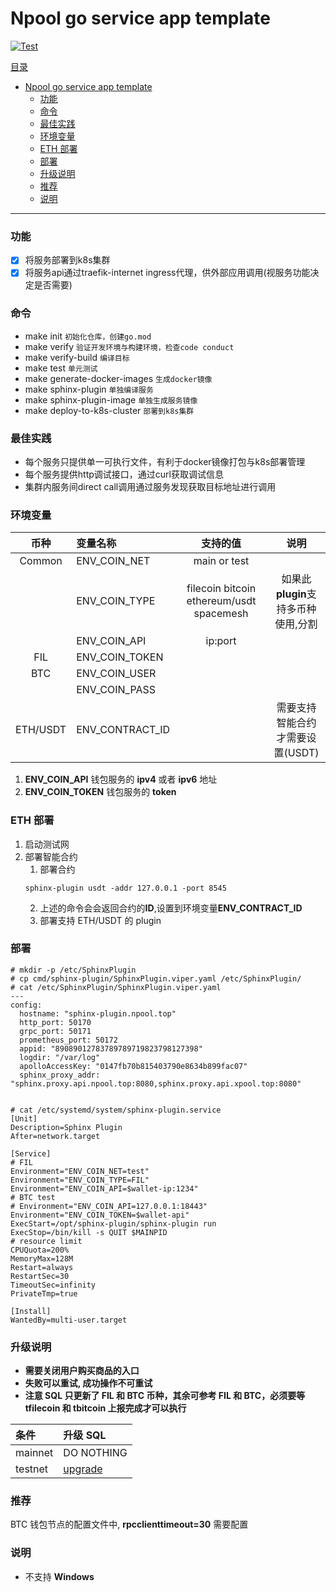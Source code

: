 # Npool go service app template

[![Test](https://github.com/NpoolPlatform/sphinx-plugin/actions/workflows/main.yml/badge.svg?branch=master)](https://github.com/NpoolPlatform/sphinx-plugin/actions/workflows/main.yml)

[目录](#目录)
- [Npool go service app template](#npool-go-service-app-template)
    - [功能](#功能)
    - [命令](#命令)
    - [最佳实践](#最佳实践)
    - [环境变量](#环境变量)
    - [ETH 部署](#eth-部署)
    - [部署](#部署)
    - [升级说明](#升级说明)
    - [推荐](#推荐)
    - [说明](#说明)

-----------
### 功能
* [x] 将服务部署到k8s集群
* [x] 将服务api通过traefik-internet ingress代理，供外部应用调用(视服务功能决定是否需要)

### 命令
* make init ```初始化仓库，创建go.mod```
* make verify ```验证开发环境与构建环境，检查code conduct```
* make verify-build ```编译目标```
* make test ```单元测试```
* make generate-docker-images ```生成docker镜像```
* make sphinx-plugin ```单独编译服务```
* make sphinx-plugin-image ```单独生成服务镜像```
* make deploy-to-k8s-cluster ```部署到k8s集群```

### 最佳实践
* 每个服务只提供单一可执行文件，有利于docker镜像打包与k8s部署管理
* 每个服务提供http调试接口，通过curl获取调试信息
* 集群内服务间direct call调用通过服务发现获取目标地址进行调用

### 环境变量

|   币种   | 变量名称        |                 支持的值                 |                说明                 |
| :------: | :-------------- | :--------------------------------------: | :---------------------------------: |
|  Common  | ENV_COIN_NET    |               main or test               |                                     |
|          | ENV_COIN_TYPE   | filecoin bitcoin ethereum/usdt spacemesh | 如果此**plugin**支持多币种使用,分割 |
|          | ENV_COIN_API    |                 ip:port                  |                                     |
|   FIL    | ENV_COIN_TOKEN  |                                          |                                     |
|   BTC    | ENV_COIN_USER   |                                          |                                     |
|          | ENV_COIN_PASS   |                                          |                                     |
| ETH/USDT | ENV_CONTRACT_ID |                                          |  需要支持智能合约才需要设置(USDT)   |

1. **ENV_COIN_API** 钱包服务的 **ipv4** 或者 **ipv6** 地址
2. **ENV_COIN_TOKEN** 钱包服务的 **token**

### ETH 部署

1. 启动测试网
2. 部署智能合约
   1. 部署合约
    ```
    sphinx-plugin usdt -addr 127.0.0.1 -port 8545
    ```
   2. 上述的命令会会返回合约的**ID**,设置到环境变量**ENV_CONTRACT_ID**
   3. 部署支持 ETH/USDT 的 plugin

### 部署

```
# mkdir -p /etc/SphinxPlugin
# cp cmd/sphinx-plugin/SphinxPlugin.viper.yaml /etc/SphinxPlugin/
# cat /etc/SphinxPlugin/SphinxPlugin.viper.yaml
---
config:
  hostname: "sphinx-plugin.npool.top"
  http_port: 50170
  grpc_port: 50171
  prometheus_port: 50172
  appid: "89089012783789789719823798127398"
  logdir: "/var/log"
  apolloAccessKey: "0147fb70b815403790e8634b899fac07"
  sphinx_proxy_addr: "sphinx.proxy.api.npool.top:8080,sphinx.proxy.api.xpool.top:8080"


# cat /etc/systemd/system/sphinx-plugin.service
[Unit]
Description=Sphinx Plugin
After=network.target

[Service]
# FIL
Environment="ENV_COIN_NET=test"
Environment="ENV_COIN_TYPE=FIL"
Environment="ENV_COIN_API=$wallet-ip:1234"
# BTC test
# Environment="ENV_COIN_API=127.0.0.1:18443"
Environment="ENV_COIN_TOKEN=$wallet-api"
ExecStart=/opt/sphinx-plugin/sphinx-plugin run
ExecStop=/bin/kill -s QUIT $MAINPID
# resource limit
CPUQuota=200%
MemoryMax=128M
Restart=always
RestartSec=30
TimeoutSec=infinity
PrivateTmp=true

[Install]
WantedBy=multi-user.target
```

### 升级说明

+ **需要关闭用户购买商品的入口**
+ **失败可以重试, 成功操作不可重试**
+ **注意 SQL 只更新了 FIL 和 BTC 币种，其余可参考 FIL 和 BTC，必须要等 tfilecoin 和 tbitcoin 上报完成才可以执行**

| 条件    | 升级 SQL                     |
| :------ | :--------------------------- |
| mainnet | DO NOTHING                   |
| testnet | [upgrade](./sql/upgrade.sql) |

### 推荐
BTC 钱包节点的配置文件中, **rpcclienttimeout=30** 需要配置

### 说明

+ 不支持 **Windows**
